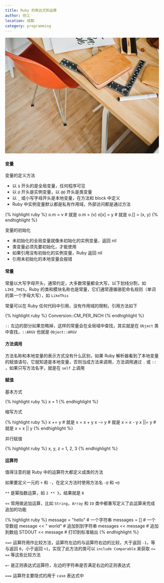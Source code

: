 ```yaml
---
title: Ruby 的表达式和运算
author: 但江
location: 成都
category: programming
---
```


![Desk](/images/desk.jpg)

#### 变量

变量的定义方法

* 以 `$` 开头的是全局变量，任何程序可见
* 以 `@` 开头是实例变量，以 `@@` 开头是类变量
* 以 `_` 或小写字母开头是本地变量，在方法和 block 中定义
* Ruby 中实例变量默认都是私有作用域，外部访问都是通过方法

{% highlight ruby %}
o.m = v # 就是 o.m = (v)
o[x] = y # 就是 o.[] = (x, y)
{% endhighlight %}

变量的初始化

* 未初始化的全局变量就像未初始化的实例变量，返回 nil
* 类变量必须先要初始化，才能使用
* 如果引用没有初始化的实例变量，Ruby 返回 nil
* 引用未初始化的本地变量会报错

#### 常量

常量以大写字母开头，通常约定，大多数常量都全大写，以下划线分割，如 `LIKE_THIS`，Ruby 的类和模块名称也是常量，它们通常遵循骆驼命名规则（单词的第一个字母大写），如 `LikeThis`

常量可以在 Ruby 任何代码中引用，没有作用域的限制，引用方法如下

{% highlight ruby %}
Conversion::CM_PER_INCH
{% endhighlight %}

`::` 左边的部分如果忽略掉，这样的常量会在全局域中查找，其实就是在 `Object` 类中查找，`::ARGV` 也就是 `Object::ARGV`

#### 方法调用

方法名称和本地变量的表示方式没有什么区别，如果 Ruby 解析器看到了本地变量的赋值语句，它就知道是本地变量，否则当成方法来调用，方法调用通过 `.` 或 `::` ，如果只写方法名字，就是在 `self` 上调用

#### 赋值

基本方式

{% highlight ruby %}
x = 1
{% endhighlight %}

缩写方式

{% highlight ruby %}
x += y # 就是 x = x + y
x -= y # 就是 x = x - y
x ||= y # 就是 x = x || y
{% endhighlight %}

并行赋值

{% highlight ruby %}
x, y, z = 1, 2, 3
{% endhighlight %}

#### 运算符

值得注意的是 Ruby 中的运算符大都定义成类的方法

如果要定义一元的 `+` 和 `-`，在定义方法时使用方法名 `-@` 和 `+@`

`**` 是幂指数运算，如 `2 ** 3`，结果就是 `8`

`<<` 常用做追加运算，比如 `String`，`Array` 和 `IO` 类中都重写定义了此运算来完成追加的功能

{% highlight ruby %}
message = "hello"        # 一个字符串
messages = []            # 一个空数组
message << " world"      # 追加到到字符串
messages << message      # 追加到数组
STDOUT << message        # 打印到标准输出
{% endhighlight %}

`<=>` 运算符用作比较方法，运算符左边的与运算符右边的比较，大于返回 `-1`，等与返回 `0`，小于返回 `+1`，实现了此方法的类可以 `include Comparable` 来获取 `<=` `==` 等这些比较方法

`=~` 是正则表达式运算符，左边的字符串是否满足右边的正则表达式

`===` 运算符主要隐式的用于 `case` 表达式中
